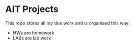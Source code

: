 # AIT Projects

This repo stores all my due work and is organised this way:

* HWs are homework
* LABs are lab work
